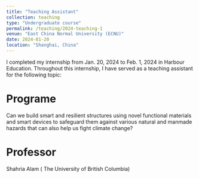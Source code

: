 ```yaml
---
title: "Teaching Assistant"
collection: teaching
type: "Undergraduate course"
permalink: /teaching/2024-teaching-1
venue: "East China Normal University (ECNU)"
date: 2024-01-20
location: "Shanghai, China"
---
```


I completed my internship from Jan. 20, 2024 to Feb. 1, 2024 in Harbour Education. Throughout this internship, I have served as a teaching assistant for the following topic:

Programe
======
Can we build smart and resilient structures using novel functional materials and smart devices to safeguard them against various natural and manmade hazards that can also help us fight climate change?

Professor
======
Shahria Alam ( The University of British Columbia)
